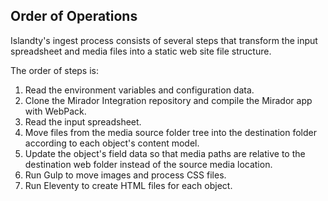 ## Order of Operations

Islandty's ingest process consists of
several steps that transform the input
spreadsheet and media files into a static web site file structure.

The order of steps is:

1. Read the environment variables and configuration data.
2. Clone the Mirador Integration repository and compile the Mirador app with WebPack.
3. Read the input spreadsheet.
4. Move files from the media source folder tree into
   the destination folder according to each object's content model.
5. Update the object's field data so that media paths
  are relative to the destination web folder
  instead of the source media location.
6. Run Gulp to move images and process CSS files.
6. Run Eleventy to create HTML files for each object.

